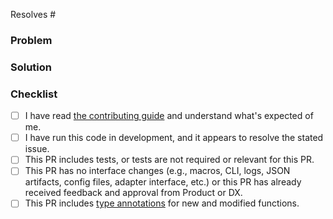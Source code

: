 Resolves #

<!---
  Include the number of the issue addressed by this PR above, if applicable.
  PRs for code changes without an associated issue *will not be merged*.
  See CONTRIBUTING.md for more information.

  Add the `user docs` label to this PR if it will need docs changes.  An 
  issue will get opened in docs.getdbt.com upon successful merge of this PR.
-->

### Problem

<!---
  Describe the problem this PR is solving. What is the application state
  before this PR is merged?
-->

### Solution

<!---
  Describe the way this PR solves the above problem. Add as much detail as you
  can to help reviewers understand your changes. Include any alternatives and
  tradeoffs you considered.
-->

### Checklist

- [ ] I have read [the contributing guide](https://github.com/dbt-labs/dbt-core/blob/main/CONTRIBUTING.md) and understand what's expected of me.
- [ ] I have run this code in development, and it appears to resolve the stated issue.
- [ ] This PR includes tests, or tests are not required or relevant for this PR.
- [ ] This PR has no interface changes (e.g., macros, CLI, logs, JSON artifacts, config files, adapter interface, etc.) or this PR has already received feedback and approval from Product or DX.
- [ ] This PR includes [type annotations](https://docs.python.org/3/library/typing.html) for new and modified functions.

